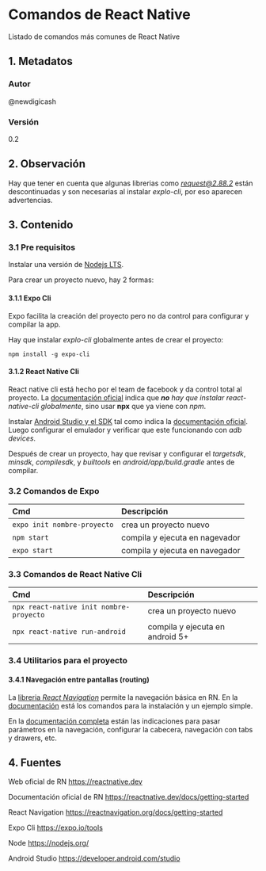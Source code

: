 # Comandos de React Native
Listado de comandos más comunes de React Native

## 1. Metadatos

### Autor
@newdigicash

### Versión
0.2

## 2. Observación
Hay que tener en cuenta que algunas librerias como *request@2.88.2* están descontinuadas 
y son necesarias al instalar _explo-cli_, por eso aparecen advertencias.

## 3. Contenido 

### 3.1 Pre requisitos
Instalar una versión de [Nodejs LTS][urlNodejs].

Para crear un proyecto nuevo, hay 2 formas:

#### 3.1.1 Expo Cli

Expo facilita la creación del proyecto pero no da control para configurar y compilar la app.

Hay que instalar _explo-cli_ globalmente antes de crear el proyecto:
~~~
npm install -g expo-cli
~~~

#### 3.1.2 React Native Cli
React native cli está hecho por el team de facebook y da control total al proyecto. 
La [documentación oficial][urlSetup] indica que *__no__ hay que instalar react-native-cli globalmente*, 
sino usar __npx__ que ya viene con _npm_.

Instalar [Android Studio y el SDK][urlAndroidStudio] tal como indica la [documentación oficial][urlSetup]. 
Luego configurar el emulador y verificar que este funcionando con *adb devices*.

Después de crear un proyecto, hay que revisar y configurar el _targetsdk_, _minsdk_, 
_compilesdk_, y _builtools_ en *android/app/build.gradle* antes de compilar.

### 3.2 Comandos de Expo
Cmd | Descripción
:-- | :--
`expo init nombre-proyecto` | crea un proyecto nuevo
`npm start` | compila y ejecuta en nagevador
`expo start` | compila y ejecuta en navegador

### 3.3 Comandos de React Native Cli
Cmd | Descripción
:-- | :--
`npx react-native init nombre-proyecto` | crea un proyecto nuevo
`npx react-native run-android` | compila y ejecuta en android 5+

### 3.4 Utilitarios para el proyecto

#### 3.4.1 Navegación entre pantallas (routing)
La [libreria *React Navigation*][urlNavigation] permite la navegación básica en RN. 
En la [documentación][urlNavigation] está los comandos para la instalación y un ejemplo simple.

En la [documentación completa][urlNavigationFull] están las indicaciones para pasar parámetros en 
la navegación, configurar la cabecera, navegación con tabs y drawers, etc.

## 4. Fuentes
Web oficial de RN <https://reactnative.dev>

Documentación oficial de RN <https://reactnative.dev/docs/getting-started>

React Navigation <https://reactnavigation.org/docs/getting-started>

Expo Cli <https://expo.io/tools>

Node <https://nodejs.org/>

Android Studio <https://developer.android.com/studio>

[//]: # (referencias citadas)
[urlSetup]: https://reactnative.dev/docs/environment-setup
[urlNodejs]: https://nodejs.org/en/
[urlAndroidStudio]: https://developer.android.com/studio
[urlNavigation]: https://reactnative.dev/docs/navigation
[urlNavigationFull]: https://reactnavigation.org/docs/getting-started
